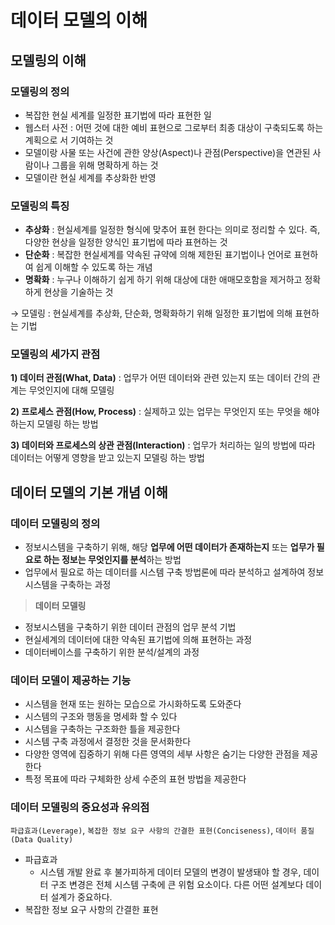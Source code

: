 # 데이터 모델의 이해

## 모델링의 이해

### 모델링의 정의

- 복잡한 현실 세계를 일정한 표기법에 따라 표현한 일
- 웹스터 사전 : 어떤 것에 대한 예비 표현으로 그로부터 최종 대상이 구축되도록 하는 계획으로 서 기여하는 것
- 모델이랑 사물 또는 사건에 관한 양상(Aspect)나 관점(Perspective)을 연관된 사람이나 그룹을 위해 명확하게 하는 것
- 모델이란 현실 세계를 추상화한 반영

### 모델링의 특징

- **추상화** : 현실세계를 일정한 형식에 맞추어 표현 한다는 의미로 정리할 수 있다. 즉, 다양한 현상을 일정한 양식인 표기법에 따라 표현하는 것
- **단순화** : 복잡한 현실세계를 약속된 규약에 의해 제한된 표기법이나 언어로 표현하여 쉽게 이해할 수 있도록 하는 개념
- **명확화** :  누구나 이해하기 쉽게 하기 위해 대상에 대한 애매모호함을 제거하고 정확하게 현상을 기술하는 것

→ 모델링 : 현실세계를 추상화, 단순화, 명확화하기 위해 일정한 표기법에 의해 표현하는 기법

### 모델링의 세가지 관점

**1) 데이터 관점(What, Data)** : 업무가 어떤 데이터와 관련 있는지 또는 데이터 간의 관계는 무엇인지에 대해 모델링

**2) 프로세스 관점(How, Process)** : 실제하고 있는 업무는 무엇인지 또는 무엇을 해야 하는지 모델링 하는 방법

**3) 데이터와 프로세스의 상관 관점(Interaction)** : 업무가 처리하는 일의 방법에 따라 데이터는 어떻게 영향을 받고 있는지 모델링 하는 방법

## 데이터 모델의 기본 개념 이해

### 데이터 모델링의 정의

- 정보시스템을 구축하기 위해, 해당 **업무에 어떤 데이터가 존재하는지** 또는 **업무가 필요로 하는 정보는 무엇인지를 분석**하는 방법
- 업무에서 필요로 하는 데이터를 시스템 구축 방법론에 따라 분석하고 설계하여 정보시스템을 구축하는 과정

> ****************************************데이터 모델링****************************************
- 정보시스템을 구축하기 위한 데이터 관점의 업무 분석 기법
- 현실세계의 데이터에 대한 약속된 표기법에 의해 표현하는 과정
- 데이터베이스를 구축하기 위한 분석/설계의 과정
> 

### 데이터 모델이 제공하는 기능

- 시스템을 현재 또는 원하는 모습으로 가시화하도록 도와준다
- 시스템의 구조와 행동을 명세화 할 수 있다
- 시스템을 구축하는 구조화한 틀을 제공한다
- 시스템 구축 과정에서 결정한 것을 문서화한다
- 다양한 영역에 집중하기 위해 다른 영역의 세부 사항은 숨기는 다양한 관점을 제공한다
- 특정 목표에 따라 구체화한 상세 수준의 표현 방법을 제공한다

### 데이터 모델링의 중요성과 유의점

`파급효과(Leverage)`, `복잡한 정보 요구 사항의 간결한 표현(Conciseness)`, `데이터 품질(Data Quality)`

- 파급효과
    - 시스템 개발 완료 후 불가피하게 데이터 모델의 변경이 발생돼야 할 경우, 데이터 구조 변경은 전체 시스템 구축에 큰 위험 요소이다. 다른 어떤 설계보다 데이터 설계가 중요하다.
- 복잡한 정보 요구 사항의 간결한 표현
